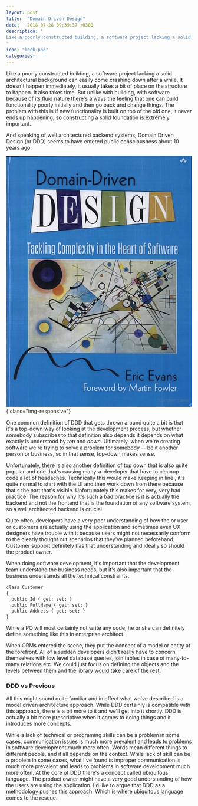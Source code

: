 ```yaml
---
layout: post
title:  "Domain Driven Design"
date:   2018-07-28 09:39:37 +0300
description: "
Like a poorly constructed building, a software project lacking a solid architectural background can easily come crashing down after a while. It doesn't happen immediately, it usually takes a bit of place on the structure to happen. It also takes time.  
"
icon: "lock.png"
categories:
---
```

Like a poorly constructed building, a software project lacking a solid architectural background can easily come crashing down after a while. It doesn't happen immediately, it usually takes a bit of place on the structure to happen. It also takes time. But unlike with building, with software because of its fluid nature there's always the feeling that one can build functionality poorly initially and then go back and change things. The problem with this is if new functionality is built on top of the old one, it never ends up happening, so constructing a solid foundation is extremely important. 

And speaking of well architectured backend systems, Domain Driven Design (or DDD) seems to have entered public consciousness about 10 years ago.

![my-password](/images/ddd.jpg){:class="img-responsive"}

One common definition of DDD that gets thrown around quite a bit is that it's a top-down way of looking at the development process, but whether somebody subscribes to that definition also depends it depends on what exactly is understood by *top* and *down*. Ultimately, when we're creating software we're trying to solve a problem for somebody -- be it another person or business, so in that sense, top-down makes sense.

Unfortunately, there is also another definition of top down that is also quite popular and one that's causing many-a-developer that have to cleanup code a lot of headaches. Technically this would make Keeping in line , it's quite normal to start with the UI and then work down from there because that's the part that's visible. Unfortunately this makes for very, very bad practice. The reason for why it's such a bad practice is it is actually the backend and not the frontend that is the foundation of any software system, so a well architected backend is crucial.

Quite often, developers have a very poor understanding of how the or user or customers are actually using the application and sometimes even UX designers have trouble with it because users might not necessarily conform to the clearly thought out scenarios that they've planned beforehand. Customer support definitely has that understanding and ideally so should the product owner. 

When doing software development, it's important that the development team understand the business needs, but it's also important that the business understands all the technical constraints.

<pre><code>class Customer
{
  public Id { get; set; }
  public FullName { get; set; }
  public Address { get; set; }
} 
</code></pre>

While a PO will most certainly not write any code, he or she can definitely define something like this in enterprise architect. 

When ORMs entered the scene, they put the concept of a model or entity at the forefront. All of a sudden developers didn't really have to concern themselves with low level database queries, join tables in case of many-to-many relations etc. We could just focus on defining the objects and the levels between them and the library would take care of the rest. 

### DDD vs Previous

All this might sound quite familiar and in effect what we've described is a model driven architecture approach.  While DDD certainly is compatible with this approach, there is a bit more to it and we'll get into it shortly. DDD is actually a bit more prescriptive when it comes to doing things and it introduces more concepts.

While a lack of technical or programing skills can be a problem in some cases, communication issues is much more prevalent and leads to problems in software development much more often. Words mean different things to different people, and it all depends on the context. While lack of skill can be a problem in some cases, what I've found is improper communication is much more prevalent and leads to problems in software development much more often. At the core of DDD there's a concept called ubiquitous language. The product owner might have a very good understanding of how the users are using the application.
I'd like to argue that DDD as a methodology pushes this approach. Which is where ubiquitous language comes to the rescue.
